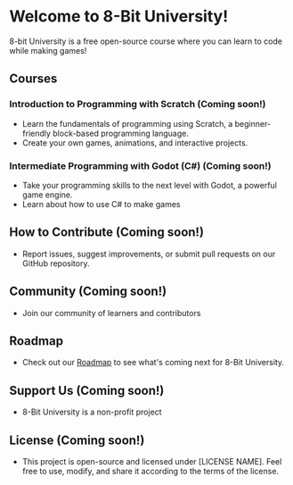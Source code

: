 # Welcome to 8-Bit University!

8-bit University is a free open-source course where you can learn to code while making games!

## Courses

### Introduction to Programming with Scratch (Coming soon!)
- Learn the fundamentals of programming using Scratch, a beginner-friendly block-based programming language.
- Create your own games, animations, and interactive projects.

### Intermediate Programming with Godot (C#) (Coming soon!)

- Take your programming skills to the next level with Godot, a powerful game engine.
- Learn about how to use C# to make games

## How to Contribute (Coming soon!)
- Report issues, suggest improvements, or submit pull requests on our GitHub repository.

## Community (Coming soon!)
- Join our community of learners and contributors

## Roadmap
- Check out our [Roadmap]([link-to-roadmap](https://github.com/8bituniversity/.github/blob/main/roadmap.md)https://github.com/8bituniversity/.github/blob/main/roadmap.md) to see what's coming next for 8-Bit University.

## Support Us (Coming soon!)
- 8-Bit University is a non-profit project

## License (Coming soon!)
- This project is open-source and licensed under [LICENSE NAME]. Feel free to use, modify, and share it according to the terms of the license.
